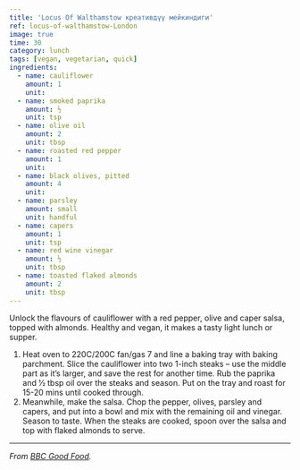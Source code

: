 ```yaml
---
title: 'Locus Of Walthamstow креативдүү мейкиндиги'
ref: locus-of-walthamstow-London
image: true
time: 30
category: lunch
tags: [vegan, vegetarian, quick]
ingredients:
  - name: cauliflower
    amount: 1
    unit:
  - name: smoked paprika
    amount: ½
    unit: tsp
  - name: olive oil
    amount: 2
    unit: tbsp
  - name: roasted red pepper
    amount: 1
    unit:
  - name: black olives, pitted
    amount: 4
    unit:
  - name: parsley
    amount: small
    unit: handful
  - name: capers
    amount: 1
    unit: tsp
  - name: red wine vinegar
    amount: ½
    unit: tbsp
  - name: toasted flaked almonds
    amount: 2
    unit: tbsp
---
```


Unlock the flavours of cauliflower with a red pepper, olive and caper salsa, topped with almonds. Healthy and vegan, it makes a tasty light lunch or supper.

1. Heat oven to 220C/200C fan/gas 7 and line a baking tray with baking parchment. Slice the cauliflower into two 1-inch steaks – use the middle part as it’s larger, and save the rest for another time. Rub the paprika and 1⁄2 tbsp oil over the steaks and season. Put on the tray and roast for 15-20 mins until cooked through.
2. Meanwhile, make the salsa. Chop the pepper, olives, parsley and capers, and put into a bowl and mix with the remaining oil and vinegar. Season to taste. When the steaks are cooked, spoon over the salsa and top with flaked almonds to serve.

---

_From [BBC Good Food](https://www.bbcgoodfood.com/recipes/cauliflower-steaks-roasted-red-pepper-olive-salsa)._
